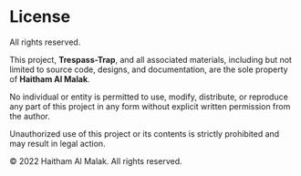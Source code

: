 # License  

All rights reserved.  

This project, **Trespass-Trap**, and all associated materials, including but not limited to source code, designs, and documentation, are the sole property of **Haitham Al Malak**.  

No individual or entity is permitted to use, modify, distribute, or reproduce any part of this project in any form without explicit written permission from the author.  

Unauthorized use of this project or its contents is strictly prohibited and may result in legal action.  

© 2022 Haitham Al Malak. All rights reserved.  

